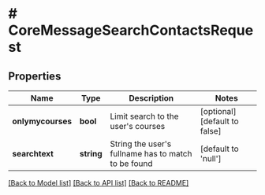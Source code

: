# # CoreMessageSearchContactsRequest

## Properties

Name | Type | Description | Notes
------------ | ------------- | ------------- | -------------
**onlymycourses** | **bool** | Limit search to the user&#39;s courses | [optional] [default to false]
**searchtext** | **string** | String the user&#39;s fullname has to match to be found | [default to 'null']

[[Back to Model list]](../../README.md#models) [[Back to API list]](../../README.md#endpoints) [[Back to README]](../../README.md)
